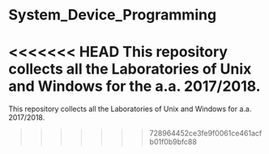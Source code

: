 # System_Device_Programming
<<<<<<< HEAD
This repository collects all the Laboratories of Unix and Windows for the
a.a. 2017/2018. 
=======
This repository collects all the Laboratories of Unix and Windows for a.a. 2017/2018. 
>>>>>>> 728964452ce3fe9f0061ce461acfb01f0b9bfc88
